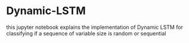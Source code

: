 # Dynamic-LSTM
this jupyter notebook explains the implementation of Dynamic LSTM for classifying if a sequence of variable size is random or sequential
